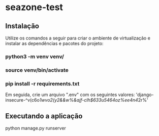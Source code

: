 # seazone-test

## Instalação

Utilize os comandos a seguir para criar o ambiente de virtualização e instalar as dependências e pacotes do projeto:

### python3 -m venv venv/
### source venv/bin/activate
### pip install -r requirements.txt

Em seguida, crie um arquivo ".env" com os seguintes valores:
'django-insecure-^v(c6o*1$w$vo2(y2&&w%&ajf-clh$633u5464oz%ee4n4*2r%'

## Executando a aplicação

python manage.py runserver

